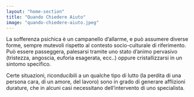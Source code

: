 ```yaml
---
layout: "home-section"
title: "Quando Chiedere Aiuto"
image: "quando-chiedere-aiuto.jpeg"
---
```


La sofferenza psichica è un campanello d’allarme, e può assumere diverse forme, sempre mutevoli rispetto al contesto socio-culturale di riferimento. Può essere passeggera, palesarsi tramite uno stato d’animo pervasivo (tristezza, angoscia, euforia esagerata, ecc..) oppure cristallizzarsi in un sintomo specifico.

Certe situazioni, riconducibili a un qualche tipo di lutto (la perdita di una persona cara, di un amore, del lavoro) sono in grado di generare afflizioni durature, che in alcuni casi necessitano dell’intervento di uno specialista.
